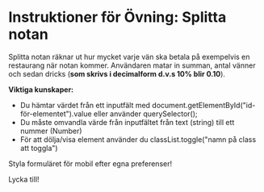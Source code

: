 # Instruktioner för Övning: Splitta notan

Splitta notan räknar ut hur mycket varje vän ska betala på exempelvis en restaurang när notan kommer. Användaren matar in summan, antal vänner och sedan dricks (**som skrivs i decimalform d.v.s 10% blir 0.10**).

**Viktiga kunskaper:**

* Du hämtar värdet från ett inputfält med document.getElementById("id-för-elementet").value eller använder querySelector();
* Du måste omvandla värde från inputfältet från text (string) till ett nummer (Number) 
* För att dölja/visa element använder du classList.toggle("namn på class att toggla") 

Styla formuläret för mobil efter egna preferenser!


Lycka till!
